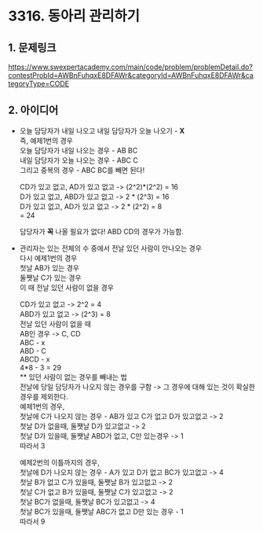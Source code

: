 # 3316. 동아리 관리하기

## 1. 문제링크  
<https://www.swexpertacademy.com/main/code/problem/problemDetail.do?contestProbId=AWBnFuhqxE8DFAWr&categoryId=AWBnFuhqxE8DFAWr&categoryType=CODE>

## 2. 아이디어  
* 오늘 담당자가 내일 나오고 내일 담당자가 오늘 나오기 - **X**  
즉, 예제1번의 경우  
오늘 담당자가 내일 나오는 경우 - AB BC  
내일 담당자가 오늘 나오는 경우 - ABC C  
그리고 중복의 경우 - ABC BC를 빼면 된다!  
  
  CD가 있고 없고, AD가 있고 없고 -> (2^2)*(2^2) = 16  
  D가 있고 없고, ABD가 있고 없고 -> 2 * (2^3) = 16  
  D가 있고 없고, AD가 있고 없고 -> 2 * (2^2) = 8  
  = 24  
    
    담당자가 **꼭** 나올 필요가 없다! ABD CD의 경우가 가능함.
    
* 관리자는 있는 전체의 수 중에서 전날 있던 사람이 안나오는 경우  
다시 예제1번의 경우  
첫날 AB가 있는 경우  
둘쨋날 C가 있는 경우  
이 때 전날 있던 사람이 없을 경우  
  
  CD가 있고 없고 -> 2^2 = 4  
  ABD가 있고 없고 -> (2^3) = 8  
  전날 있던 사람이 없을 때  
  AB인 경우 -> C, CD  
  ABC - x  
  ABD - C  
  ABCD - x  
  4*8 - 3 = 29  
      ** 있던 사람이 없는 경우를 빼내는 법  
전날에 당일 담당자가 나오지 않는 경우를 구함 -> 그 경우에 대해 있는 것이 확실한 경우를 제외한다.  
예제1번의 경우,  
첫날에 C가 나오지 않는 경우 - AB가 있고 C가 없고 D가 있고없고 -> 2  
첫날 D가 없을때, 둘쨋날 D가 있고없고 -> 2  
첫날 D가 있을때, 둘쨋날 ABD가 없고, C만 있는경우 -> 1  
따라서 3  
  
  예제2번의 이틀까지의 경우,  
  첫날에 D가 나오지 않는 경우 - A가 있고 D가 없고 BC가 있고없고 -> 4  
  첫날 B가 없고 C가 있을때, 둘쨋날 B가 있고없고 -> 2  
  첫날 C가 없고 B가 있을때, 둘쨋날 C가 있고없고 -> 2  
  첫날 BC가 없을때, 둘쨋날 BC가 있고없고 -> 4  
  첫날 BC가 있을때, 둘쨋날 ABC가 없고 D만 있는 경우 - 1  
  따라서 9
